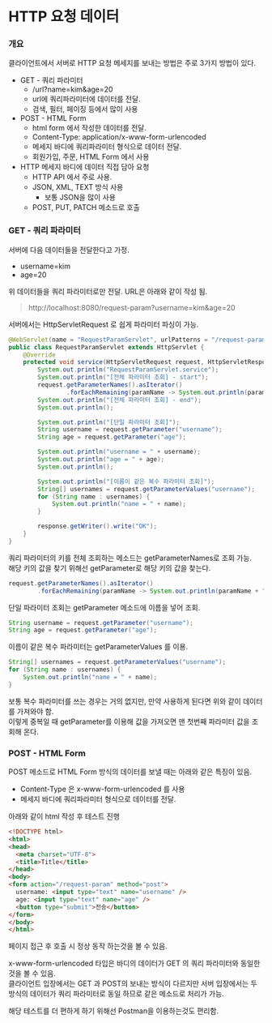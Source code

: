 # HTTP 요청 데이터

### 개요
클라이언트에서 서버로 HTTP 요청 메세지를 보내는 방법은 주로 3가지 방법이 있다.

* GET - 쿼리 파라미터
  * /url?name=kim&age=20
  * url에 쿼리파라미터에 데이터를 전달.
  * 검색, 필터, 페이징 등에서 많이 사용
* POST - HTML Form
  * html form 에서 작성한 데이터를 전달.
  * Content-Type: application/x-www-form-urlencoded
  * 메세지 바디에 쿼리파라미터 형식으로 데이터 전달.
  * 회원가입, 주문, HTML Form 에서 사용
* HTTP 메세지 바디에 데이터 직접 담아 요청
  * HTTP API 에서 주로 사용. 
  * JSON, XML, TEXT 방식 사용
    * 보통 JSON을 많이 사용
  * POST, PUT, PATCH 메소드로 호출

### GET - 쿼리 파라미터

서버에 다음 데이터들을 전달한다고 가정.
* username=kim
* age=20

위 데이터들을 쿼리 파라미터로만 전달. URL은 아래와 같이 작성 됨.
> http://localhost:8080/request-param?username=kim&age=20

서버에서는 HttpServletRequest 로 쉽게 파라미터 파싱이 가능.

```java
@WebServlet(name = "RequestParamServlet", urlPatterns = "/request-param")
public class RequestParamServlet extends HttpServlet {
    @Override
    protected void service(HttpServletRequest request, HttpServletResponse response) throws ServletException, IOException {
        System.out.println("RequestParamServlet.service");
        System.out.println("[전체 파라미터 조회] - start");
        request.getParameterNames().asIterator()
                .forEachRemaining(paramName -> System.out.println(paramName + "="+ request.getParameter(paramName)));
        System.out.println("[전체 파라미터 조회] - end");
        System.out.println();

        System.out.println("[단일 파라미터 조회]");
        String username = request.getParameter("username");
        String age = request.getParameter("age");

        System.out.println("username = " + username);
        System.out.println("age = " + age);
        System.out.println();

        System.out.println("[이름이 같은 복수 파라미터 조회]");
        String[] usernames = request.getParameterValues("username");
        for (String name : usernames) {
            System.out.println("name = " + name);
        }

        response.getWriter().write("OK");
    }
}
```

쿼리 파라미터의 키를 전체 조회하는 메소드는 getParameterNames로 조회 가능. \
해당 키의 값을 찾기 위해선 getParameter로 해당 키의 값을 찾는다.
```java
request.getParameterNames().asIterator()
        .forEachRemaining(paramName -> System.out.println(paramName + "="+ request.getParameter(paramName)));
```

단일 파라미터 조회는 getParameter 메소드에 이름을 넣어 조회.
```java
String username = request.getParameter("username");
String age = request.getParameter("age");
```

이름이 같은 복수 파라미터는 getParameterValues 를 이용.
```java
String[] usernames = request.getParameterValues("username");
for (String name : usernames) {
    System.out.println("name = " + name);
}
```

보통 복수 파라미터를 쓰는 경우는 거의 없지만, 만약 사용하게 된다면 위와 같이 데이터를 가져와야 함.\
이렇게 중복일 때 getParameter를 이용해 값을 가져오면 맨 첫번째 파라미터 값을 조회해 온다.


### POST - HTML Form

POST 메소드로 HTML Form 방식의 데이터를 보낼 때는 아래와 같은 특징이 있음.
* Content-Type 은 x-www-form-urlencoded 를 사용
* 메세지 바디에 쿼리파라미터 형식으로 데이터를 전달.

아래와 같이 html 작성 후 테스트 진행
```html
<!DOCTYPE html>
<html>
<head>
  <meta charset="UTF-8">
  <title>Title</title>
</head>
<body>
<form action="/request-param" method="post">
  username: <input type="text" name="username" /> 
  age: <input type="text" name="age" /> 
  <button type="submit">전송</button>
</form>
</body>
</html>
```
페이지 접근 후 호출 시 정상 동작 하는것을 볼 수 있음.

x-www-form-urlencoded 타입은 바디의 데이터가 GET 의 쿼리 파라미터와 동일한 것을 볼 수 있음.\
클라이언트 입장에서는 GET 과 POST의 보내는 방식이 다르지만 서버 입장에서는 두 방식의 데이터가 쿼리 파라미터로 동일 하므로
같은 메소드로 처리가 가능.

해당 테스트를 더 편하게 하기 위해선 Postman을 이용하는것도 편리함.
